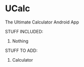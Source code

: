 # UCalc
The Ultimate Calculator Android App

STUFF INCLUDED:
1. Nothing

STUFF TO ADD:
1. Calculator
